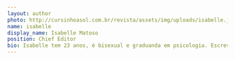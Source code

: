 ```yaml
---
layout: author
photo: http://cursinhoasol.com.br/revista/assets/img/uploads/isabelle.jpeg
name: isabelle
display_name: Isabelle Matoso
position: Chief Editor
bio: Isabelle tem 23 anos, é bisexual e graduanda em psicologia. Escreve contos de romance e fantasia por hobbie, e realiza pesquisas sobre gênero e sexualidade, por motivos acadêmicos ou não.
---
```


